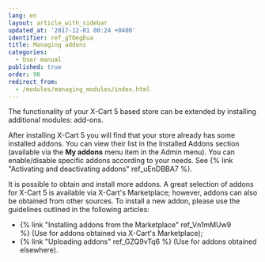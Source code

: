 ```yaml
---
lang: en
layout: article_with_sidebar
updated_at: '2017-12-01 00:24 +0400'
identifier: ref_gTOegEua
title: Managing addons
categories:
  - User manual
published: true
order: 90
redirect_from:
  - /modules/managing_modules/index.html
---
```


The functionality of your X-Cart 5 based store can be extended by installing additional modules: add-ons. 

After installing X-Cart 5 you will find that your store already has some installed addons. You can view their list in the Installed Addons section (available via the **My addons** menu item in the Admin menu). You can enable/disable specific addons according to your needs. See {% link "Activating and deactivating addons" ref_uEnDBBA7 %}.

It is possible to obtain and install more addons. A great selection of addons for X-Cart 5 is available via X-Cart's Marketplace; however, addons can also be obtained from other sources. To install a new addon, please use the guidelines outlined in the following articles: 

*   {% link "Installing addons from the Marketplace" ref_Vn1mMUw9 %} (Use for addons obtained via X-Cart's Marketplace);
*   {% link "Uploading addons" ref_GZQ9vTq6 %} (Use for addons obtained elsewhere).
